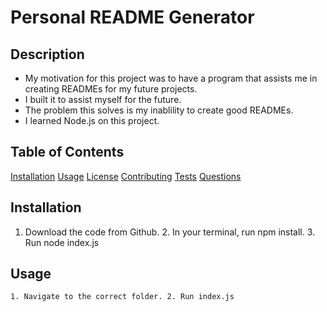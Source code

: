 # Personal README Generator

## Description
  - My motivation for this project was to have a program that assists me in creating READMEs for my future projects.
  - I built it to assist myself for the future.
  - The problem this solves is my inablility to create good READMEs.
  - I learned Node.js on this project.
  
## Table of Contents

  [Installation](#installation)
  [Usage](#usage)
  [License](#credits)
  [Contributing](#contributing)
  [Tests](#tests)
  [Questions](#questions)

## Installation

  1. Download the code from Github. 2. In your terminal, run npm install. 3. Run node index.js

## Usage

    1. Navigate to the correct folder. 2. Run index.js








